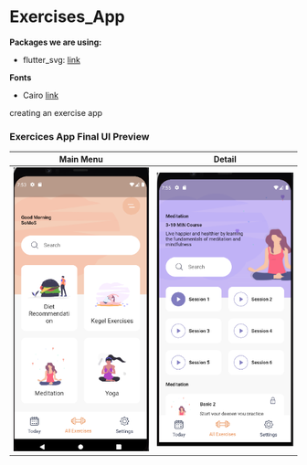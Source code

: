 # Exercises_App

**Packages we are using:**

- flutter_svg: [link](https://pub.dev/packages/flutter_svg)

**Fonts**

- Cairo [link](https://fonts.google.com/specimen/Cairo)

creating an exercise app

### Exercices App Final UI Preview


| Main Menu | Detail |
|--|--|
| ![Home Page](T1.png) | ![Detail Screen](T3.png) | !

